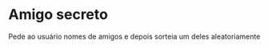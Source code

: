 <h1> Amigo secreto</h1>
<p> Pede ao usuário nomes de amigos e depois sorteia um deles aleatoriamente</p>
